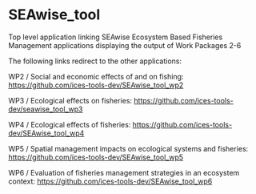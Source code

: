 # SEAwise_tool

Top level application linking SEAwise Ecosystem Based Fisheries Management applications displaying the output of Work Packages 2-6

The following links redirect to the other applications:

WP2 / Social and economic effects of and on fishing: https://github.com/ices-tools-dev/SEAwise_tool_wp2

WP3 / Ecological effects on fisheries: https://github.com/ices-tools-dev/seawise_tool_wp3

WP4 / Ecological effects of fisheries: https://github.com/ices-tools-dev/SEAwise_tool_wp4

WP5 / Spatial management impacts on ecological systems and fisheries: https://github.com/ices-tools-dev/SEAwise_tool_wp5

WP6 / Evaluation of fisheries management strategies in an ecosystem context: https://github.com/ices-tools-dev/SEAwise_tool_wp6

